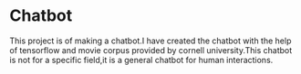 # Chatbot

This project is of making a chatbot.I have created the chatbot with the help of tensorflow and movie corpus provided by cornell university.This chatbot is not for a specific field,it is a general chatbot for human interactions.
